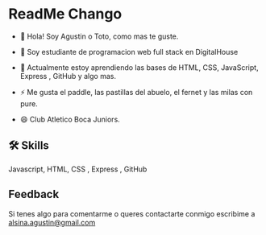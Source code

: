 
# ReadMe Chango

- 👋 Hola! Soy Agustin o Toto, como mas te guste.

- 🧠 Soy estudiante de programacion web full stack  en DigitalHouse

- 🌱 Actualmente estoy aprendiendo las bases de HTML, CSS, JavaScript, Express , GitHub y algo mas. 

- ⚡️ Me gusta el paddle, las pastillas del abuelo, el fernet y las milas con pure. 

- 😄 Club Atletico Boca Juniors.



## 🛠 Skills
Javascript, HTML, CSS , Express , GitHub


## Feedback

Si  tenes algo para comentarme o queres contactarte conmigo escribime a alsina.agustin@gmail.com


<!---
agustin-alsina/agustin-alsina is a ✨ special ✨ repository because its `README.md` (this file) appears on your GitHub profile.
You can click the Preview link to take a look at your changes.
--->
